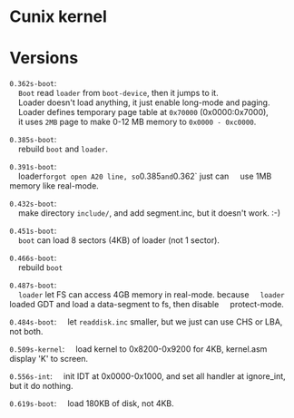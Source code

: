 Cunix kernel
============

# Versions
`0.362s-boot`:  
&nbsp;&nbsp;&nbsp;&nbsp;`Boot` read `loader` from `boot-device`, then it jumps to it.  
&nbsp;&nbsp;&nbsp;&nbsp;Loader doesn't load anything, it just enable long-mode and paging.  
&nbsp;&nbsp;&nbsp;&nbsp;Loader defines temporary page table at `0x70000` (0x0000:0x7000),  
&nbsp;&nbsp;&nbsp;&nbsp;it uses `2MB` page to make 0-12 MB memory to `0x0000 - 0xc0000`.  


`0.385s-boot`:  
&nbsp;&nbsp;&nbsp;&nbsp;rebuild `boot` and `loader`.  


`0.391s-boot`:  
&nbsp;&nbsp;&nbsp;&nbsp;loader` forgot open A20 line, so `0.385` and `0.362` just can
&nbsp;&nbsp;&nbsp;&nbsp;use 1MB memory like real-mode.  


`0.432s-boot`:  
&nbsp;&nbsp;&nbsp;&nbsp;make directory `include/`, and add segment.inc, but it doesn't work. :-)  


`0.451s-boot`:  
&nbsp;&nbsp;&nbsp;&nbsp;`boot` can load 8 sectors (4KB) of loader (not 1 sector).  


`0.466s-boot`:  
&nbsp;&nbsp;&nbsp;&nbsp;rebuild `boot`


`0.487s-boot`:  
&nbsp;&nbsp;&nbsp;&nbsp;`loader` let FS can access 4GB memory in real-mode. because 
&nbsp;&nbsp;&nbsp;&nbsp;`loader` loaded GDT and load a data-segment to fs, then disable
&nbsp;&nbsp;&nbsp;&nbsp;protect-mode. 


`0.484s-boot`:
&nbsp;&nbsp;&nbsp;&nbsp;let `readdisk.inc` smaller, but we just can use CHS or LBA, not both. 


`0.509s-kernel`: 
&nbsp;&nbsp;&nbsp;&nbsp;load kernel to 0x8200-0x9200 for 4KB, kernel.asm display 'K' to screen. 

`0.556s-int`: 
&nbsp;&nbsp;&nbsp;&nbsp;init IDT at 0x0000-0x1000, and set all handler at ignore_int, but it do nothing.

`0.619s-boot`: 
&nbsp;&nbsp;&nbsp;&nbsp;load 180KB of disk, not 4KB. 
